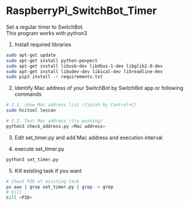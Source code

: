 # RaspberryPi_SwitchBot_Timer

Set a regular timer to SwitchBot.  
This program works with python3

1.  Install required libraries

```bash
sudo apt-get update
sudo apt-get install python-pexpect
sudo apt-get install libusb-dev libdbus-1-dev libglib2.0-dev
sudo apt-get install libudev-dev libical-dev libreadline-dev
sudo pip3 install -r requirements.txt
```

2.  Identify Mac address of your SwitchBot by SwitchBot app or following commands

```bash
# 2.1. show Mac address list (finish by Control+C)
sudo hcitool lescan

# 2.2. Test Mac address (try pushing)
python3 check_address.py <Mac address>
```

3.  Edit set_timer.py and add Mac address and execution interval

4.  execute set_timer.py

```bash
python3 set_timer.py
```

5.  Kill existing task if you want

```bash
# Check PID of existing task
ps aux | grep set_timer.py | grep -v grep
# kill
kill <PID>
```
